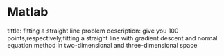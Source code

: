 # Matlab
tittle:
fitting  a straight line
problem description:
give you 100 points,respectively,fitting a straight line with gradient descent and normal
equation method in two-dimensional and three-dimensional space
